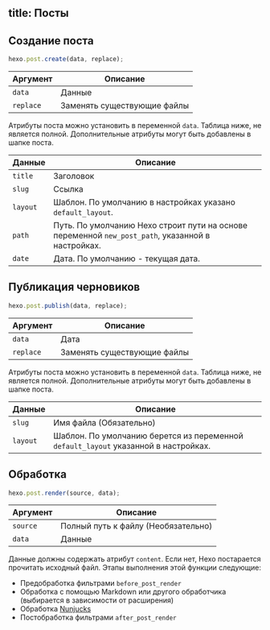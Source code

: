 title: Посты
---
## Создание поста

``` js
hexo.post.create(data, replace);
```

Аргумент | Описание
--- | ---
`data` | Данные
`replace` | Заменять существующие файлы

Атрибуты поста можно установить в переменной `data`. Таблица ниже, не является полной. Дополнительные атрибуты могут быть добавлены в шапке поста.

Данные | Описание
--- | ---
`title` | Заголовок
`slug` | Ссылка
`layout` | Шаблон. По умолчанию в настройках указано `default_layout`.
`path` | Путь. По умолчанию Hexo строит пути на основе переменной `new_post_path`, указанной в настройках.
`date` | Дата. По умолчанию - текущая дата.

## Публикация черновиков

``` js
hexo.post.publish(data, replace);
```

Аргумент | Описание
--- | ---
`data` | Дата
`replace` | Заменять существующие файлы

Атрибуты поста можно установить в переменной `data`. Таблица ниже, не является полной. Дополнительные атрибуты могут быть добавлены в шапке поста.

Данные | Описание
--- | ---
`slug` | Имя файла (Обязательно)
`layout` | Шаблон. По умолчанию берется из переменной `default_layout` указанной в настройках.

## Обработка

``` js
hexo.post.render(source, data);
```

Аргумент | Описание
--- | ---
`source` | Полный путь к файлу (Необязательно)
`data` | Данные

Данные должны содержать атрибут `content`. Если нет, Hexo постарается прочитать исходный файл. Этапы выполнения этой функции следующие:

- Предобработка фильтрами `before_post_render`
- Обработка с помощью Markdown или другого обработчика (выбирается в зависимости от расширения)
- Обработка [Nunjucks]
- Постобработка фильтрами `after_post_render`

[Nunjucks]: http://mozilla.github.io/nunjucks/
